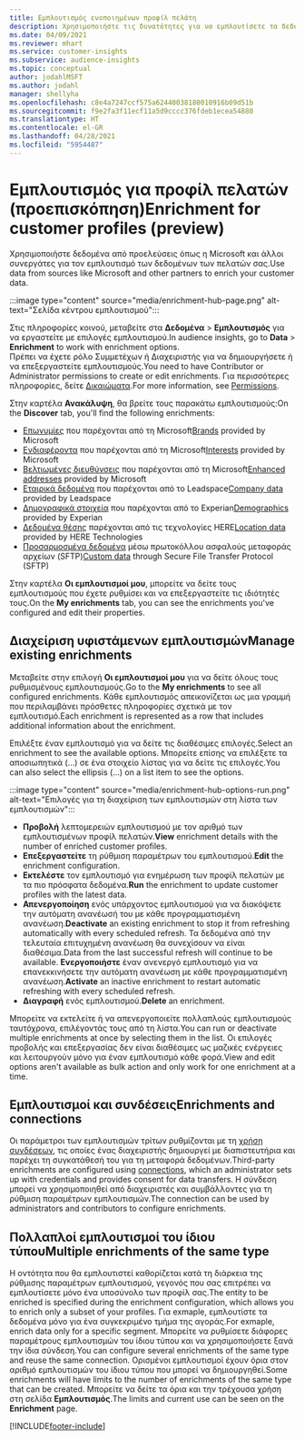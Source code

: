 ```yaml
---
title: Εμπλουτισμός ενοποιημένων προφίλ πελάτη
description: Χρησιμοποιήστε τις δυνατότητες για να εμπλουτίσετε τα δεδομένα των πελατών σας.
ms.date: 04/09/2021
ms.reviewer: mhart
ms.service: customer-insights
ms.subservice: audience-insights
ms.topic: conceptual
author: jodahlMSFT
ms.author: jodahl
manager: shellyha
ms.openlocfilehash: c8e4a7247ccf575a62440038180010916b09d51b
ms.sourcegitcommit: f9e2fa3f11ecf11a5d9cccc376fdeb1ecea54880
ms.translationtype: HT
ms.contentlocale: el-GR
ms.lasthandoff: 04/28/2021
ms.locfileid: "5954487"
---
```

# <a name="enrichment-for-customer-profiles-preview"></a><span data-ttu-id="9a682-103">Εμπλουτισμός για προφίλ πελατών (προεπισκόπηση)</span><span class="sxs-lookup"><span data-stu-id="9a682-103">Enrichment for customer profiles (preview)</span></span>

<span data-ttu-id="9a682-104">Χρησιμοποιήστε δεδομένα από προελεύσεις όπως η Microsoft και άλλοι συνεργάτες για τον εμπλουτισμό των δεδομένων των πελατών σας.</span><span class="sxs-lookup"><span data-stu-id="9a682-104">Use data from sources like Microsoft and other partners to enrich your customer data.</span></span>

:::image type="content" source="media/enrichment-hub-page.png" alt-text="Σελίδα κέντρου εμπλουτισμού":::

<span data-ttu-id="9a682-106">Στις πληροφορίες κοινού, μεταβείτε στα **Δεδομένα** > **Εμπλουτισμός** για να εργαστείτε με επιλογές εμπλουτισμού.</span><span class="sxs-lookup"><span data-stu-id="9a682-106">In audience insights, go to **Data** > **Enrichment** to work with enrichment options.</span></span>    
<span data-ttu-id="9a682-107">Πρέπει να έχετε ρόλο Συμμετέχων ή Διαχειριστής για να δημιουργήσετε ή να επεξεργαστείτε εμπλουτισμούς.</span><span class="sxs-lookup"><span data-stu-id="9a682-107">You need to have Contributor or Administrator permissions to create or edit enrichments.</span></span> <span data-ttu-id="9a682-108">Για περισσότερες πληροφορίες, δείτε [Δικαιώματα](permissions.md).</span><span class="sxs-lookup"><span data-stu-id="9a682-108">For more information, see [Permissions](permissions.md).</span></span>

<span data-ttu-id="9a682-109">Στην καρτέλα **Ανακάλυψη**, θα βρείτε τους παρακάτω εμπλουτισμούς:</span><span class="sxs-lookup"><span data-stu-id="9a682-109">On the **Discover** tab, you'll find the following enrichments:</span></span>

- <span data-ttu-id="9a682-110">[Επωνυμίες](enrichment-microsoft.md) που παρέχονται από τη Microsoft</span><span class="sxs-lookup"><span data-stu-id="9a682-110">[Brands](enrichment-microsoft.md) provided by Microsoft</span></span>
- <span data-ttu-id="9a682-111">[Ενδιαφέροντα](enrichment-microsoft.md) που παρέχονται από τη Microsoft</span><span class="sxs-lookup"><span data-stu-id="9a682-111">[Interests](enrichment-microsoft.md) provided by Microsoft</span></span>
- <span data-ttu-id="9a682-112">[Βελτιωμένες διευθύνσεις](enrichment-enhanced-addresses.md) που παρέχονται από τη Microsoft</span><span class="sxs-lookup"><span data-stu-id="9a682-112">[Enhanced addresses](enrichment-enhanced-addresses.md) provided by Microsoft</span></span>
- <span data-ttu-id="9a682-113">[Εταιρικά δεδομένα](enrichment-leadspace.md) που παρέχονται από το Leadspace</span><span class="sxs-lookup"><span data-stu-id="9a682-113">[Company data](enrichment-leadspace.md) provided by Leadspace</span></span>
- <span data-ttu-id="9a682-114">[Δημογραφικά στοιχεία](enrichment-experian.md) που παρέχονται από το Experian</span><span class="sxs-lookup"><span data-stu-id="9a682-114">[Demographics](enrichment-experian.md) provided by Experian</span></span>
- <span data-ttu-id="9a682-115">[Δεδομένα θέσης](enrichment-here.md) παρέχονται από τις τεχνολογίες HERE</span><span class="sxs-lookup"><span data-stu-id="9a682-115">[Location data](enrichment-here.md) provided by HERE Technologies</span></span>
- <span data-ttu-id="9a682-116">[Προσαρμοσμένα δεδομένα](enrichment-SFTP-custom-import.md) μέσω πρωτοκόλλου ασφαλούς μεταφοράς αρχείων (SFTP)</span><span class="sxs-lookup"><span data-stu-id="9a682-116">[Custom data](enrichment-SFTP-custom-import.md) through Secure File Transfer Protocol (SFTP)</span></span>

<span data-ttu-id="9a682-117">Στην καρτέλα **Οι εμπλουτισμοί μου**, μπορείτε να δείτε τους εμπλουτισμούς που έχετε ρυθμίσει και να επεξεργαστείτε τις ιδιότητές τους.</span><span class="sxs-lookup"><span data-stu-id="9a682-117">On the **My enrichments** tab, you can see the enrichments you've configured and edit their properties.</span></span>

## <a name="manage-existing-enrichments"></a><span data-ttu-id="9a682-118">Διαχείριση υφιστάμενων εμπλουτισμών</span><span class="sxs-lookup"><span data-stu-id="9a682-118">Manage existing enrichments</span></span>

<span data-ttu-id="9a682-119">Μεταβείτε στην επιλογή **Οι εμπλουτισμοί μου** για να δείτε όλους τους ρυθμισμένους εμπλουτισμούς.</span><span class="sxs-lookup"><span data-stu-id="9a682-119">Go to the **My enrichments** to see all configured enrichments.</span></span> <span data-ttu-id="9a682-120">Κάθε εμπλουτισμός απεικονίζεται ως μια γραμμή που περιλαμβάνει πρόσθετες πληροφορίες σχετικά με τον εμπλουτισμό.</span><span class="sxs-lookup"><span data-stu-id="9a682-120">Each enrichment is represented as a row that includes additional information about the enrichment.</span></span>

<span data-ttu-id="9a682-121">Επιλέξτε έναν εμπλουτισμό για να δείτε τις διαθέσιμες επιλογές.</span><span class="sxs-lookup"><span data-stu-id="9a682-121">Select an enrichment to see the available options.</span></span> <span data-ttu-id="9a682-122">Μπορείτε επίσης να επιλέξετε τα αποσιωπητικά (...) σε ένα στοιχείο λίστας για να δείτε τις επιλογές.</span><span class="sxs-lookup"><span data-stu-id="9a682-122">You can also select the ellipsis (...) on a list item to see the options.</span></span>

:::image type="content" source="media/enrichment-hub-options-run.png" alt-text="Επιλογές για τη διαχείριση των εμπλουτισμών στη λίστα των εμπλουτισμών":::

- <span data-ttu-id="9a682-124">**Προβολή** λεπτομερειών εμπλουτισμού με τον αριθμό των εμπλουτισμένων προφίλ πελατών.</span><span class="sxs-lookup"><span data-stu-id="9a682-124">**View** enrichment details with the number of enriched customer profiles.</span></span>
- <span data-ttu-id="9a682-125">**Επεξεργαστείτε** τη ρύθμιση παραμέτρων του εμπλουτισμού.</span><span class="sxs-lookup"><span data-stu-id="9a682-125">**Edit** the enrichment configuration.</span></span>
- <span data-ttu-id="9a682-126">**Εκτελέστε** τον εμπλουτισμό για ενημέρωση των προφίλ πελατών με τα πιο πρόσφατα δεδομένα.</span><span class="sxs-lookup"><span data-stu-id="9a682-126">**Run** the enrichment to update customer profiles with the latest data.</span></span>
- <span data-ttu-id="9a682-127">**Απενεργοποίηση** ενός υπάρχοντος εμπλουτισμού για να διακόψετε την αυτόματη ανανέωσή του με κάθε προγραμματισμένη ανανέωση.</span><span class="sxs-lookup"><span data-stu-id="9a682-127">**Deactivate** an existing enrichment to stop it from refreshing automatically with every scheduled refresh.</span></span> <span data-ttu-id="9a682-128">Τα δεδομένα από την τελευταία επιτυχημένη ανανέωση θα συνεχίσουν να είναι διαθέσιμα.</span><span class="sxs-lookup"><span data-stu-id="9a682-128">Data from the last successful refresh will continue to be available.</span></span> <span data-ttu-id="9a682-129">**Ενεργοποιήστε** έναν ανενεργό εμπλουτισμό για να επανεκκινήσετε την αυτόματη ανανέωση με κάθε προγραμματισμένη ανανέωση.</span><span class="sxs-lookup"><span data-stu-id="9a682-129">**Activate** an inactive enrichment to restart automatic refreshing with every scheduled refresh.</span></span>
- <span data-ttu-id="9a682-130">**Διαγραφή** ενός εμπλουτισμού.</span><span class="sxs-lookup"><span data-stu-id="9a682-130">**Delete** an enrichment.</span></span>

<span data-ttu-id="9a682-131">Μπορείτε να εκτελείτε ή να απενεργοποιείτε πολλαπλούς εμπλουτισμούς ταυτόχρονα, επιλέγοντάς τους από τη λίστα.</span><span class="sxs-lookup"><span data-stu-id="9a682-131">You can run or deactivate multiple enrichments at once by selecting them in the list.</span></span> <span data-ttu-id="9a682-132">Οι επιλογές προβολής και επεξεργασίας δεν είναι διαθέσιμες ως μαζικές ενέργειες και λειτουργούν μόνο για έναν εμπλουτισμό κάθε φορά.</span><span class="sxs-lookup"><span data-stu-id="9a682-132">View and edit options aren't available as bulk action and only work for one enrichment at a time.</span></span>

## <a name="enrichments-and-connections"></a><span data-ttu-id="9a682-133">Εμπλουτισμοί και συνδέσεις</span><span class="sxs-lookup"><span data-stu-id="9a682-133">Enrichments and connections</span></span>

<span data-ttu-id="9a682-134">Οι παράμετροι των εμπλουτισμών τρίτων ρυθμίζονται με τη [χρήση συνδέσεων](connections.md), τις οποίες ένας διαχειριστής δημιουργεί με διαπιστευτήρια και παρέχει τη συγκατάθεσή του για τη μεταφορά δεδομένων.</span><span class="sxs-lookup"><span data-stu-id="9a682-134">Third-party enrichments are configured using [connections](connections.md), which an administrator sets up with credentials and provides consent for data transfers.</span></span> <span data-ttu-id="9a682-135">Η σύνδεση μπορεί να χρησιμοποιηθεί από διαχειριστές και συμβάλλοντες για τη ρύθμιση παραμέτρων εμπλουτισμών.</span><span class="sxs-lookup"><span data-stu-id="9a682-135">The connection can be used by administrators and contributors to configure enrichments.</span></span>  

## <a name="multiple-enrichments-of-the-same-type"></a><span data-ttu-id="9a682-136">Πολλαπλοί εμπλουτισμοί του ίδιου τύπου</span><span class="sxs-lookup"><span data-stu-id="9a682-136">Multiple enrichments of the same type</span></span>

<span data-ttu-id="9a682-137">Η οντότητα που θα εμπλουτιστεί καθορίζεται κατά τη διάρκεια της ρύθμισης παραμέτρων εμπλουτισμού, γεγονός που σας επιτρέπει να εμπλουτίσετε μόνο ένα υποσύνολο των προφίλ σας.</span><span class="sxs-lookup"><span data-stu-id="9a682-137">The entity to be enriched is specified during the enrichment configuration, which allows you to enrich only a subset of your profiles.</span></span> <span data-ttu-id="9a682-138">Για exmaple, εμπλουτίστε τα δεδομένα μόνο για ένα συγκεκριμένο τμήμα της αγοράς.</span><span class="sxs-lookup"><span data-stu-id="9a682-138">For exmaple, enrich data only for a specific segment.</span></span> <span data-ttu-id="9a682-139">Μπορείτε να ρυθμίσετε διάφορες παραμέτρους εμπλουτισμών του ίδιου τύπου και να χρησιμοποιήσετε ξανά την ίδια σύνδεση.</span><span class="sxs-lookup"><span data-stu-id="9a682-139">You can configure several enrichments of the same type and reuse the same connection.</span></span> <span data-ttu-id="9a682-140">Ορισμένοι εμπλουτισμοί έχουν όρια στον αριθμό εμπλουτισμών του ίδιου τύπου που μπορεί να δημιουργηθεί.</span><span class="sxs-lookup"><span data-stu-id="9a682-140">Some enrichments will have limits to the number of enrichments of the same type that can be created.</span></span> <span data-ttu-id="9a682-141">Μπορείτε να δείτε τα όρια και την τρέχουσα χρήση στη σελίδα **Εμπλουτισμός**.</span><span class="sxs-lookup"><span data-stu-id="9a682-141">The limits and current use can be seen on the **Enrichment** page.</span></span>

[!INCLUDE[footer-include](../includes/footer-banner.md)]
